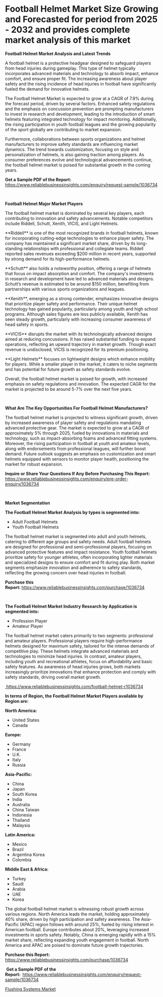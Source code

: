 <p><h1>Football Helmet Market Size Growing and Forecasted for period from 2025 - 2032 and provides complete market analysis of this market</h1></p><p><strong>Football Helmet Market Analysis and Latest Trends</strong></p>
<p><p>A football helmet is a protective headgear designed to safeguard players from head injuries during gameplay. This type of helmet typically incorporates advanced materials and technology to absorb impact, enhance comfort, and ensure proper fit. The increasing awareness about player safety and the rising incidence of head injuries in football have significantly fueled the demand for innovative helmets.</p><p>The Football Helmet Market is expected to grow at a CAGR of 7.9% during the forecast period, driven by several factors. Enhanced safety regulations and the emphasis on concussion prevention are prompting manufacturers to invest in research and development, leading to the introduction of smart helmets featuring integrated technology for impact monitoring. Additionally, the rising participation in youth football leagues and the growing popularity of the sport globally are contributing to market expansion. </p><p>Furthermore, collaborations between sports organizations and helmet manufacturers to improve safety standards are influencing market dynamics. The trend towards customization, focusing on style and personalization of helmets, is also gaining traction among players. As consumer preferences evolve and technological advancements continue, the football helmet market is poised for substantial growth in the coming years.</p></p>
<p><strong>Get a Sample PDF of the Report:&nbsp;</strong> <a href="https://www.reliablebusinessinsights.com/enquiry/request-sample/1036734?utm_campaign=2983&utm_medium=2&utm_source=Github&utm_content=ia&utm_term=05042025&utm_id=football-helmet">https://www.reliablebusinessinsights.com/enquiry/request-sample/1036734</a></p>
<p>&nbsp;</p>
<p><strong>Football Helmet Major Market Players</strong></p>
<p><p>The football helmet market is dominated by several key players, each contributing to innovation and safety advancements. Notable competitors include Riddell, Schutt, Xenith, VICIS, and Light Helmets.</p><p>**Riddell** is one of the most recognized brands in football helmets, known for incorporating cutting-edge technologies to enhance player safety. The company has maintained a significant market share, driven by its long-standing relationships with professional and collegiate teams. Riddell reported sales revenues exceeding $200 million in recent years, supported by strong demand for its high-performance helmets.</p><p>**Schutt** also holds a noteworthy position, offering a range of helmets that focus on impact absorption and comfort. The company's investments in research and development have led to advanced materials and designs. Schutt’s revenue is estimated to be around $150 million, benefiting from partnerships with various sports organizations and leagues.</p><p>**Xenith**, emerging as a strong contender, emphasizes innovative designs that prioritize player safety and performance. Their unique helmet technology has gained popularity, particularly among youth and high school programs. Although sales figures are less publicly available, Xenith has seen steady growth, particularly with increasing consumer awareness of head safety in sports.</p><p>**VICIS** disrupts the market with its technologically advanced designs aimed at reducing concussions. It has raised substantial funding to expand operations, reflecting an upward trajectory in market growth. Though exact revenue is undisclosed, VICIS is recognized for its premium positioning.</p><p>**Light Helmets** focuses on lightweight designs which enhance mobility for players. While a smaller player in the market, it caters to niche segments and has potential for future growth as safety standards evolve.</p><p>Overall, the football helmet market is poised for growth, with increased emphasis on safety regulations and innovation. The expected CAGR for the market is projected to be around 5-7% over the next five years.</p></p>
<p>&nbsp;</p>
<p><strong>What Are The Key Opportunities For Football Helmet Manufacturers?</strong></p>
<p><p>The football helmet market is projected to witness significant growth, driven by increased awareness of player safety and regulations mandating advanced protective gear. The market is expected to grow at a CAGR of approximately 5% through 2025, fueled by innovations in materials and technology, such as impact-absorbing foams and advanced fitting systems. Moreover, the rising participation in football at youth and amateur levels, along with endorsements from professional leagues, will further boost demand. Future outlook suggests an emphasis on customization and smart helmets equipped with sensors to monitor player health, positioning the market for robust expansion.</p></p>
<p><strong>Inquire or Share Your Questions If Any Before Purchasing This Report:</strong> <a href="https://www.reliablebusinessinsights.com/enquiry/pre-order-enquiry/1036734?utm_campaign=2983&utm_medium=2&utm_source=Github&utm_content=ia&utm_term=05042025&utm_id=football-helmet">https://www.reliablebusinessinsights.com/enquiry/pre-order-enquiry/1036734</a></p>
<p>&nbsp;</p>
<p><strong>Market Segmentation</strong></p>
<p><strong>The Football Helmet Market Analysis by types is segmented into:</strong></p>
<p><ul><li>Adult Football Helmets</li><li>Youth Football Helmets</li></ul></p>
<p><p>The football helmet market is segmented into adult and youth helmets, catering to different age groups and safety needs. Adult football helmets are designed for professional and semi-professional players, focusing on advanced protective features and impact resistance. Youth football helmets prioritize safety for younger athletes, often incorporating lighter materials and specialized designs to ensure comfort and fit during play. Both market segments emphasize innovation and adherence to safety standards, reflecting the growing concern over head injuries in football.</p></p>
<p><strong>Purchase this Report:&nbsp;</strong><a href="https://www.reliablebusinessinsights.com/purchase/1036734?utm_campaign=2983&utm_medium=2&utm_source=Github&utm_content=ia&utm_term=05042025&utm_id=football-helmet">https://www.reliablebusinessinsights.com/purchase/1036734</a></p>
<p>&nbsp;</p>
<p><strong>The Football Helmet Market Industry Research by Application is segmented into:</strong></p>
<p><ul><li>Profession Player</li><li>Amateur Player</li></ul></p>
<p><p>The football helmet market caters primarily to two segments: professional and amateur players. Professional players require high-performance helmets designed for maximum safety, tailored for the intense demands of competitive play. These helmets integrate advanced materials and technologies to minimize head injuries. In contrast, amateur players, including youth and recreational athletes, focus on affordability and basic safety features. As awareness of head injuries grows, both markets increasingly prioritize innovations that enhance protection and comply with safety standards, driving overall market growth.</p></p>
<p><a href="https://www.reliablebusinessinsights.com/football-helmet-r1036734?utm_campaign=2983&utm_medium=2&utm_source=Github&utm_content=ia&utm_term=05042025&utm_id=football-helmet">&nbsp;https://www.reliablebusinessinsights.com/football-helmet-r1036734</a></p>
<p><strong>In terms of Region, the Football Helmet Market Players available by Region are:</strong></p>
<p>
    <p> <strong> North America: </strong>
        <ul>
            <li>United States</li>
            <li>Canada</li>
        </ul>
        </p> 
    <p> <strong> Europe: </strong>
        <ul>
            <li>Germany</li>
            <li>France</li>
            <li>U.K.</li>
            <li>Italy</li>
            <li>Russia</li>
        </ul>
        </p> 
    <p> <strong> Asia-Pacific: </strong>
        <ul>
            <li>China</li>
            <li>Japan</li>
            <li>South Korea</li>
            <li>India</li>
            <li>Australia</li>
            <li>China Taiwan</li>
            <li>Indonesia</li>
            <li>Thailand</li>
            <li>Malaysia</li>
        </ul>
        </p> 
    <p> <strong> Latin America: </strong>
        <ul>
            <li>Mexico</li>
            <li>Brazil</li>
            <li>Argentina Korea</li>
            <li>Colombia</li>
        </ul>
        </p> 
    <p> <strong> Middle East & Africa: </strong>
        <ul>
            <li>Turkey</li>
            <li>Saudi</li>
            <li>Arabia</li>
            <li>UAE</li>
            <li>Korea</li>
        </ul>
    </p>
    </p>
<p><p>The global football helmet market is witnessing robust growth across various regions. North America leads the market, holding approximately 40% share, driven by high participation and safety awareness. The Asia-Pacific (APAC) region follows with around 25%, fueled by rising interest in American football. Europe contributes about 20%, leveraging increased investments in sports safety. Notably, China is emerging rapidly with a 15% market share, reflecting expanding youth engagement in football. North America and APAC are poised to dominate future growth trajectories.</p></p>
<p><strong>Purchase this Report: </strong><a href="https://www.reliablebusinessinsights.com/purchase/1036734?utm_campaign=2983&utm_medium=2&utm_source=Github&utm_content=ia&utm_term=05042025&utm_id=football-helmet">https://www.reliablebusinessinsights.com/purchase/1036734</a></p>
<p>&nbsp;<strong>Get a Sample PDF of the Report:&nbsp;&nbsp;</strong><a href="https://www.reliablebusinessinsights.com/enquiry/request-sample/1036734?utm_campaign=2983&utm_medium=2&utm_source=Github&utm_content=ia&utm_term=05042025&utm_id=football-helmet">https://www.reliablebusinessinsights.com/enquiry/request-sample/1036734</a></p>
<p><strong></strong></p>
<p><p><a href="https://github.com/mriwacraane/Market-Research-Report-List-1/blob/main/flushing-systems-market.md?utm_campaign=2983&utm_medium=2&utm_source=Github&utm_content=ia&utm_term=05042025&utm_id=football-helmet">Flushing Systems Market</a></p></p>